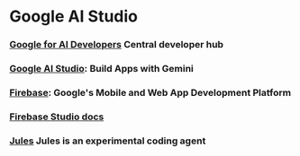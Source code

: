 # **Google AI Studio**

### [Google for AI Developers](https://ai.google.dev/) Central developer hub
### [Google AI Studio](https://aistudio.google.com/apps): Build Apps with Gemini 
### [Firebase](https://firebase.google.com/): Google's Mobile and Web App Development Platform
### [Firebase Studio docs](https://firebase.google.com/docs/studio)
### [Jules](https://jules.google.com) Jules is an experimental coding agent 